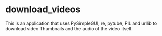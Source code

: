 # download_videos
This is an application that uses PySimpleGUI, re, pytube, PIL and urllib to download video Thumbnails and the audio of the video itself.
